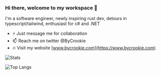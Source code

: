### Hi there, welcome to my workspace 👋

I'm a software engineer, newly inspiring rust dev, detours in typescript/tailwind, enthusiast for c# and .NET

* ⚡ Just message me for collaboration
* 📫 Reach me on twitter @ByCrookie
* 🔥 Visit my website [www.bycrookie.com](https://www.bycrookie.com)

![Stats](https://github-readme-stats.bycrookie.com?username=byCrookie&show_icons=true&theme=dark&include_all_commits=true&show=reviews,discussions_started,discussions_answered,prs_merged,prs_merged_percentage)

![Top Langs](https://github-readme-stats.bycrookie.com/top-langs/?username=byCrookie&layout=compact&theme=dark)
